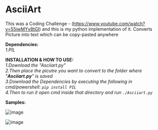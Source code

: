 # AsciiArt
This was a Coding Challenge - (https://www.youtube.com/watch?v=55iwMYv8tGI) and this is my python implementation of it.
Converts Picture into text which can be copy-pasted anywhere                          

**Dependencies:**                                           
  *1.PIL*                             

**INSTALLATION & HOW TO USE:**                     
  *1.Download the "Asciiart.py"                     
  2.Then place the picutre you want to convert to the folder where "**Asciiart.py**" is saved                     
  3.Download the Dependencies by executing the following in cmd/powershell: ``pip install PIL``                      
  4.Then to run it open cmd inside that directory and run ``./Asciiart.py``*                     
 

**Samples:**    

![image](https://user-images.githubusercontent.com/98334833/211965844-6f673017-dd7e-4167-9e26-d4a2c78753af.png)   
 
![image](https://user-images.githubusercontent.com/98334833/211965991-1bcb8acd-395a-4aab-8100-765b9aec72c9.png)
